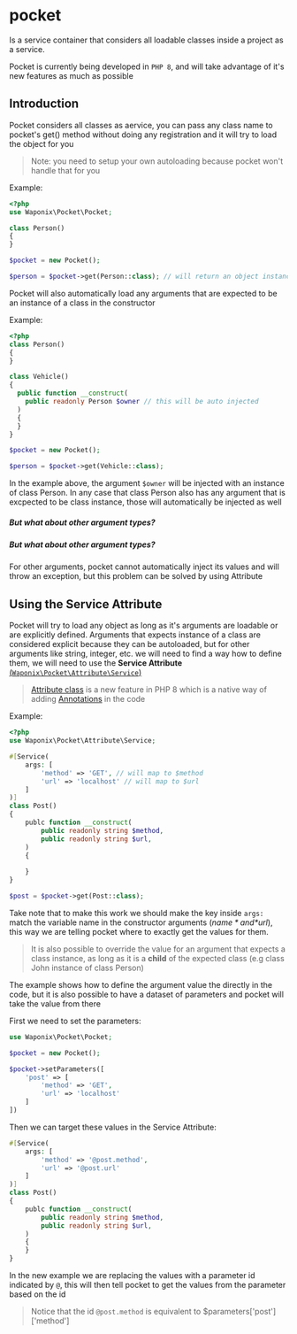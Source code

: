 # pocket
Is a service container that considers all loadable classes inside a project as a service.

Pocket is currently being developed in `PHP 8`, and will take advantage of it's new features as much as possible

## Introduction
Pocket considers all classes as aervice, you can pass any class name to pocket's get() method without doing any registration and it will try to load the object for you
> Note: you need to setup your own autoloading because pocket won't handle that for you

Example:
```php
<?php
use Waponix\Pocket\Pocket;

class Person()
{
}

$pocket = new Pocket();

$person = $pocket->get(Person::class); // will return an object instance of Person
```

Pocket will also automatically load any arguments that are expected to be an instance of a class in the constructor

Example:
```php
<?php
class Person()
{
}

class Vehicle()
{
  public function __construct(
    public readonly Person $owner // this will be auto injected
  )
  {
  }
}

$pocket = new Pocket();

$person = $pocket->get(Vehicle::class);
```
In the example above, the argument `$owner` will be injected with an instance of class Person. In any case that class Person also has any argument that is excpected to be class instance, those will automatically be injected as well

##### **But what about other argument types?**
##### **But what about other argument types?**
For other arguments, pocket cannot automatically inject its values and will throw an exception, but this problem can be solved by using Attribute

## Using the Service Attribute
Pocket will try to load any object as long as it's arguments are loadable or are explicitly defined. Arguments that expects instance of a class are considered explicit because they can be autoloaded, but for other arguments like string, integer, etc. we will need to find a way how to define them, we will need to use the **Service Attribute** [(`Waponix\Pocket\Attribute\Service`)](./src/Attribute/Service.php "(`Waponix\Pocket\Attribute\Service`)")

> [Attribute class](http://https://www.php.net/manual/en/class.attribute.php "Attribute class") is a new feature in PHP 8 which is a native way of adding [Annotations](https://php-annotations.readthedocs.io/en/latest/UsingAnnotations.html "Annotations") in the code

Example:
```php
<?php
use Waponix\Pocket\Attribute\Service;

#[Service(
	args: [
		'method' => 'GET', // will map to $method
		'url' => 'localhost' // will map to $url
	]
)]
class Post()
{
	publc function __construct(
		public readonly string $method,
		public readonly string $url,
	)
	{
	
	}
}

$post = $pocket->get(Post::class);
```
Take note that to make this work we should make the key inside `args:` match the variable name in the constructor arguments (*$name* and *$url*), this way we are telling pocket where to exactly get the values for them.

> It is also possible to override the value for an argument that expects a class instance, as long as it is a **child** of the expected class (e.g class John instance of class Person)

The example shows how to define the argument value the directly in the code, but it is also possible to have a dataset of parameters and pocket will take the value from there

First we need to set the parameters:
```php
use Waponix\Pocket\Pocket;

$pocket = new Pocket();

$pocket->setParameters([
	'post' => [
		'method' => 'GET',
		'url' => 'localhost'
	]
])
```

Then we can target these values in the Service Attribute:
```php
#[Service(
    args: [
        'method' => '@post.method',
        'url' => '@post.url'
    ]
)]
class Post()
{
    publc function __construct(
        public readonly string $method,
        public readonly string $url,
    )
    {
    }
}
```
In the new example we are replacing the values with a parameter id indicated by `@`, this will then tell pocket to get the values from the parameter based on the id
> Notice that the id `@post.method` is equivalent to $parameters['post']['method']
